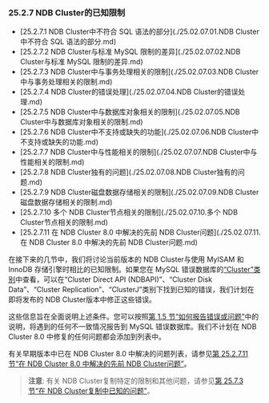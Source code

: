 ### 25.2.7 NDB Cluster的已知限制

- [25.2.7.1 NDB Cluster中不符合 SQL 语法的部分](./25.02.07.01.NDB Cluster中不符合 SQL 语法的部分.md)
- [25.2.7.2 NDB Cluster与标准 MySQL 限制的差异](./25.02.07.02.NDB Cluster与标准 MySQL 限制的差异.md)
- [25.2.7.3 NDB Cluster中与事务处理相关的限制](./25.02.07.03.NDB Cluster中与事务处理相关的限制.md)
- [25.2.7.4 NDB Cluster的错误处理](./25.02.07.04.NDB Cluster的错误处理.md)
- [25.2.7.5 NDB Cluster中与数据库对象相关的限制](./25.02.07.05.NDB Cluster中与数据库对象相关的限制.md)
- [25.2.7.6 NDB Cluster中不支持或缺失的功能](./25.02.07.06.NDB Cluster中不支持或缺失的功能.md)
- [25.2.7.7 NDB Cluster中与性能相关的限制](./25.02.07.07.NDB Cluster中与性能相关的限制.md)
- [25.2.7.8 NDB Cluster独有的问题](./25.02.07.08.NDB Cluster独有的问题.md)
- [25.2.7.9 NDB Cluster磁盘数据存储相关的限制](./25.02.07.09.NDB Cluster磁盘数据存储相关的限制.md)
- [25.2.7.10 多个 NDB Cluster节点相关的限制](./25.02.07.10.多个 NDB Cluster节点相关的限制.md)
- [25.2.7.11 在 NDB Cluster 8.0 中解决的先前 NDB Cluster问题](./25.02.07.11.在 NDB Cluster 8.0 中解决的先前 NDB Cluster问题.md)

在接下来的几节中，我们将讨论当前版本的 NDB Cluster与使用 MyISAM 和 InnoDB 存储引擎时相比的已知限制。如果您在 MySQL 错误数据库的[“Cluster”类别](http://bugs.mysql.com)中查看，可以在“Cluster Direct API (NDBAPI)”、“Cluster Disk Data”、“Cluster Replication”、“ClusterJ”类别下找到已知的错误，我们计划在即将发布的 NDB Cluster版本中修正这些错误。

这些信息旨在全面说明上述条件。您可以按照[第 1.5 节“如何报告错误或问题”](#)中的说明，将遇到的任何不一致情况报告到 MySQL 错误数据库。我们不计划在 NDB Cluster 8.0 中修复的任何问题都会添加到列表中。

有关早期版本中已在 NDB Cluster 8.0 中解决的问题列表，请参见[第 25.2.7.11 节“在 NDB Cluster 8.0 中解决的先前 NDB Cluster问题”](#)。

> **注意**: 有关 NDB Cluster复制特定的限制和其他问题，请参见[第 25.7.3 节“在 NDB Cluster复制中已知的问题”](#)。